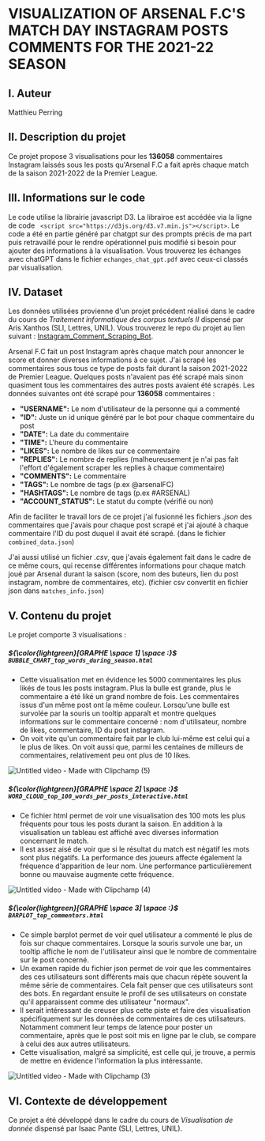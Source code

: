 # VISUALIZATION OF ARSENAL F.C'S MATCH DAY INSTAGRAM POSTS COMMENTS FOR THE 2021-22 SEASON

I. Auteur
------
Matthieu Perring

II. Description du projet
------
Ce projet propose 3 visualisations pour les **136058** commentaires Instagram laissés sous les posts qu'Arsenal F.C a fait après chaque match de la saison 2021-2022 de la Premier League. 

III. Informations sur le code
------
Le code utilise la librairie javascript D3. La librairoe est accédée via la ligne de code ` <script src="https://d3js.org/d3.v7.min.js"></script>`. Le code a été en partie généré par chatgpt sur des prompts précis de ma part puis retravaillé pour le rendre opérationnel puis modifié si besoin pour ajouter des informations à la visualisation. Vous trouverez les échanges avec chatGPT dans le fichier `echanges_chat_gpt.pdf` avec ceux-ci classés par visualisation.

IV. Dataset
------
Les données utilisées provienne d'un projet précédent réalisé dans le cadre du cours de _Traitement informatique des corpus textuels II_ dispensé par Aris Xanthos (SLI, Lettres, UNIL). 
Vous trouverez le repo du projet au lien suivant : [Instagram_Comment_Scraping_Bot](https://github.com/MPR329/Instagram_Comment_Scraping_Bot). 

Arsenal F.C fait un post Instagram après chaque match pour annoncer le score et donner diverses informations à ce sujet. J'ai scrapé les commentaires sous tous ce type de posts fait durant la saison 2021-2022 de Premier League. Quelques posts n'avaient pas été scrapé mais sinon quasiment tous les commentaires des autres posts avaient été scrapés. Les données suivantes ont été scrapé pour **136058** commentaires : 

* **"USERNAME":**                           Le nom d'utilisateur de la personne qui a commenté
* **"ID":**                                 Juste un id unique généré par le bot pour chaque commentaire du post
* **"DATE":**                               La date du commentaire
* **"TIME":**                               L'heure du commentaire
* **"LIKES":**                              Le nombre de likes sur ce commentaire
* **"REPLIES":**                            Le nombre de replies (malheureusement je n'ai pas fait l'effort d'également scraper les replies à chaque commentaire)
* **"COMMENTS":**                           Le commentaire
* **"TAGS":**                               Le nombre de tags (p.ex @arsenalFC)
* **"HASHTAGS":**                           Le nombre de tags (p.ex #ARSENAL)
* **"ACCOUNT_STATUS":**                     Le statut du compte (vérifié ou non)

Afin de faciliter le travail lors de ce projet j'ai fusionné les fichiers _.json_ des commentaires que j'avais pour chaque post scrapé et j'ai ajouté à chaque commentaire l'ID du post duquel il avait été scrapé. (dans le fichier `combined_data.json`)

J'ai aussi utilisé un fichier _.csv_, que j'avais également fait dans le cadre de ce même cours, qui recense différentes informations pour chaque match joué par Arsenal durant la saison (score, nom des buteurs, lien du post instagram, nombre de commentaires, etc). (fichier csv convertit en fichier json dans `matches_info.json`)

V. Contenu du projet 
------
Le projet comporte 3 visualisations : 

##### ${\color{lightgreen}[GRAPHE \space 1] \space :}$ `BUBBLE_CHART_top_words_during_season.html`
* Cette visualisation met en évidence les 5000 commentaires les plus likés de tous les posts instagram. Plus la bulle est grande, plus le commentaire a été liké un grand nombre de fois. Les commentaires issus d'un même post ont la même couleur. Lorsqu'une bulle est survolée par la souris un tooltip apparaît et montre quelques informations sur le commentaire concerné : nom d'utilisateur, nombre de likes, commentaire, ID du post instagram. 
* On voit vite qu'un commentaire fait par le club lui-même est celui qui a le plus de likes. On voit aussi que, parmi les centaines de milleurs de commentaires, relativement peu ont plus de 10 likes.

![Untitled video - Made with Clipchamp (5)](https://github.com/MPR329/D3_ISH/assets/62051312/ce143ea7-b18e-4fa1-a75f-0f44af99a5d8)



##### ${\color{lightgreen}[GRAPHE \space 2] \space :}$ `WORD_CLOUD_top_100_words_per_posts_interactive.html`
* Ce fichier html permet de voir une visualisation des 100 mots les plus fréquents pour tous les posts durant la saison. En addition à la visualisation un tableau est affiché avec diverses information concernant le match.
* Il est assez aisé de voir que si le résultat du match est négatif les mots sont plus négatifs. La performance des joueurs affecte également la fréquence d'apparition de leur nom. Une performance particulièrement bonne ou mauvaise augmente cette fréquence.

![Untitled video - Made with Clipchamp (4)](https://github.com/MPR329/D3_ISH/assets/62051312/9c9b8d03-881b-4f2b-9ba7-fec0fff6a20b)



##### ${\color{lightgreen}[GRAPHE \space 3] \space :}$ `BARPLOT_top_commentors.html`
* Ce simple barplot permet de voir quel utilisateur a commenté le plus de fois sur chaque commentaires. Lorsque la souris survole une bar, un tooltip affiche le nom de l'utilisateur ainsi que le nombre de commentaire sur le post concerné.
* Un examen rapide du fichier json permet de voir que les commentaires des ces utilisateurs sont différents mais que chacun répète souvent la même série de commentaires. Cela fait penser que ces utilisateurs sont des bots. En regardant ensuite le profil de ses utilisateurs on constate qu'il apparaissent comme des utilisateur "normaux".
* Il serait intéressant de creuser plus cette piste et faire des visualisation spécifiquement sur les données de commentaires de ces utilisateurs. Notamment comment leur temps de latence pour poster un commentaire, après que le post soit mis en ligne par le club, se compare
 à celui des aux autres utilisateurs.
* Cette visualisation, malgré sa simplicité, est celle qui, je trouve, a permis de mettre en évidence l'information la plus intéressante.

![Untitled video - Made with Clipchamp (3)](https://github.com/MPR329/D3_ISH/assets/62051312/a581a0a3-554d-48e0-af2a-2065622f2d29)



VI. Contexte de développement
------
Ce projet a été développé dans le cadre du cours de _Visualisation de donnée_ dispensé par Isaac Pante (SLI, Lettres, UNIL).
